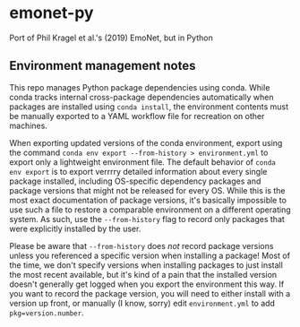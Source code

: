# emonet-py
Port of Phil Kragel et al.'s (2019) EmoNet, but in Python

## Environment management notes

This repo manages Python package dependencies using conda. While conda tracks internal cross-package dependencies automatically when packages are installed using `conda install`, the environment contents must be manually exported to a YAML workflow file for recreation on other machines.

When exporting updated versions of the conda environment, export using the command `conda env export --from-history > environment.yml` to export only a lightweight environment file. The default behavior of `conda env export` is to export verrrry detailed information about every single package installed, including OS-specific dependency packages and package versions that might not be released for every OS. While this is the most exact documentation of package versions, it's basically impossible to use such a file to restore a comparable environment on a different operating system. As such, use the `--from-history` flag to record only packages that were explicitly installed by the user.

Please be aware that `--from-history` does _not_ record package versions unless you referenced a specific version when installing a package! Most of the time, we don't specify versions when installing packages to just install the most recent available, but it's kind of a pain that the installed version doesn't generally get logged when you export the environment this way. If you want to record the package version, you will need to either install with a version up front, or manually (I know, sorry) edit `environment.yml` to add `pkg=version.number`.

